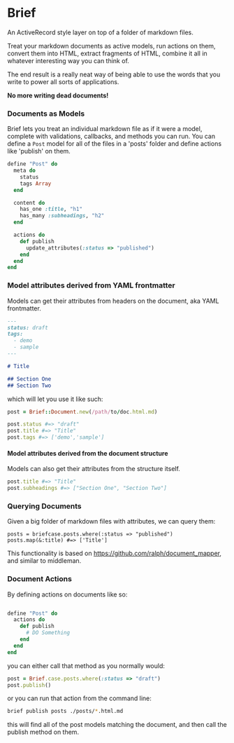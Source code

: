 # Brief 

An ActiveRecord style layer on top of a folder of markdown files.

Treat your markdown documents as active models, run actions on them,
convert them into HTML, extract fragments of HTML, combine it all in
whatever interesting way you can think of.  

The end result is a really neat way of being able to use the words that you write
to power all sorts of applications. 

**No more writing dead documents!**

### Documents as Models

Brief lets you treat an individual markdown file as if it were a model,
complete with validations, callbacks, and methods you can run. You can
define a `Post` model for all of the files in a 'posts' folder and
define actions like 'publish' on them. 

```ruby
define "Post" do
  meta do
    status
    tags Array
  end

  content do
    has_one :title, "h1"
    has_many :subheadings, "h2"
  end

  actions do
    def publish
      update_attributes(:status => "published")
    end
  end
end
```


### Model attributes derived from YAML frontmatter 

Models can get their attributes from headers on the document, aka YAML frontmatter.

```markdown
---
status: draft
tags: 
  - demo
  - sample
---

# Title

## Section One
## Section Two
```

which will let you use it like such:

```ruby
post = Brief::Document.new(/path/to/doc.html.md)

post.status #=> "draft"
post.title #=> "Title"
post.tags #=> ['demo','sample']
```

#### Model attributes derived from the document structure

Models can also get their attributes from the structure itself.

```ruby
post.title #=> "Title"
post.subheadings #=> ["Section One", "Section Two"]
```

### Querying Documents

Given a big folder of markdown files with attributes, we can query them:

```
posts = briefcase.posts.where(:status => "published")
posts.map(&:title) #=> ['Title']
```

This functionality is based on https://github.com/ralph/document_mapper,
and similar to middleman.

### Document Actions

By defining actions on documents like so:

```ruby

define "Post" do
  actions do
    def publish
      # DO Something
    end
  end
end
```

you can either call that method as you normally would: 

```ruby
post = Brief.case.posts.where(:status => "draft")
post.publish()
```

or you can run that action from the command line:

```bash
brief publish posts ./posts/*.html.md
```

this will find all of the post models matching the document, and then
call the publish method on them.
